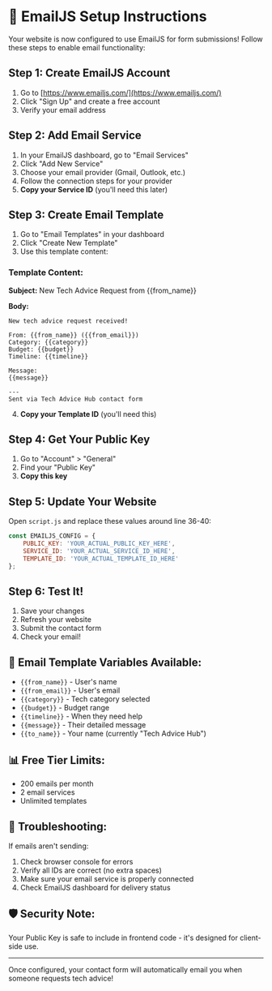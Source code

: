 # 📧 EmailJS Setup Instructions

Your website is now configured to use EmailJS for form submissions! Follow these steps to enable email functionality:

## Step 1: Create EmailJS Account
1. Go to [https://www.emailjs.com/](https://www.emailjs.com/)
2. Click "Sign Up" and create a free account
3. Verify your email address

## Step 2: Add Email Service
1. In your EmailJS dashboard, go to "Email Services"
2. Click "Add New Service"
3. Choose your email provider (Gmail, Outlook, etc.)
4. Follow the connection steps for your provider
5. **Copy your Service ID** (you'll need this later)

## Step 3: Create Email Template
1. Go to "Email Templates" in your dashboard
2. Click "Create New Template"
3. Use this template content:

### Template Content:
**Subject:** New Tech Advice Request from {{from_name}}

**Body:**
```
New tech advice request received!

From: {{from_name}} ({{from_email}})
Category: {{category}}
Budget: {{budget}}
Timeline: {{timeline}}

Message:
{{message}}

---
Sent via Tech Advice Hub contact form
```

4. **Copy your Template ID** (you'll need this)

## Step 4: Get Your Public Key
1. Go to "Account" > "General"
2. Find your "Public Key"
3. **Copy this key**

## Step 5: Update Your Website
Open `script.js` and replace these values around line 36-40:

```javascript
const EMAILJS_CONFIG = {
    PUBLIC_KEY: 'YOUR_ACTUAL_PUBLIC_KEY_HERE',
    SERVICE_ID: 'YOUR_ACTUAL_SERVICE_ID_HERE', 
    TEMPLATE_ID: 'YOUR_ACTUAL_TEMPLATE_ID_HERE'
};
```

## Step 6: Test It!
1. Save your changes
2. Refresh your website
3. Submit the contact form
4. Check your email!

## 🎯 Email Template Variables Available:
- `{{from_name}}` - User's name
- `{{from_email}}` - User's email
- `{{category}}` - Tech category selected
- `{{budget}}` - Budget range
- `{{timeline}}` - When they need help
- `{{message}}` - Their detailed message
- `{{to_name}}` - Your name (currently "Tech Advice Hub")

## 📊 Free Tier Limits:
- 200 emails per month
- 2 email services
- Unlimited templates

## 🔧 Troubleshooting:
If emails aren't sending:
1. Check browser console for errors
2. Verify all IDs are correct (no extra spaces)
3. Make sure your email service is properly connected
4. Check EmailJS dashboard for delivery status

## 🛡️ Security Note:
Your Public Key is safe to include in frontend code - it's designed for client-side use.

---
Once configured, your contact form will automatically email you when someone requests tech advice!
